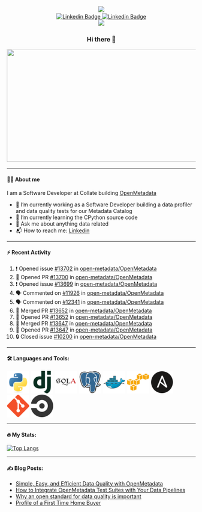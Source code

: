 <div id="header" align="center">
  <img src="https://media.giphy.com/media/5eLDrEaRGHegx2FeF2/giphy.gif" width="100"/>
</div>
<div id="badges" align="center">
  <a href="https://www.linkedin.com/in/teddycrepineau/">
    <img src="https://shields.io/badge/Linkedin-blue?logo=linkedin&logoColor=white&style=for-the-badge" alt="Linkedin Badge"/>
  </a>
  <a href="https://medium.com/@teddycrpineau">
    <img src="https://shields.io/badge/Medium-black?logo=medium&logoColor=white&style=for-the-badge" alt="Linkedin Badge"/>
  </a>
</div>
<div align="center">
  <img src="https://komarev.com/ghpvc/?username=TeddyCr&color=blue&style=flat-square" />
</div>

<h3 align="center">
Hi there 👋
</h3>
<div align="center">
  <img src="https://media.giphy.com/media/L8K62iTDkzGX6/giphy.gif" width="600" height="300"/>
</div>

---

#### :technologist: About me
I am a Software Developer at Collate building <a href="https://open-metadata.org"/>OpenMetadata</a>
- 🔭 I’m currently working as a Software Developer building a data profiler and data quality tests for our Metadata Catalog
- 🐍 I’m currently learning the CPython source code
- 💬 Ask me about anything data related
- 📬 How to reach me: [Linkedin](https://shields.io/badge/Linkedin-blue?logo=linkedin&logoColor=white&style=for-the-badge)

---

#### ⚡️ Recent Activity
<!--START_SECTION:activity-->
1. ❗ Opened issue [#13702](https://github.com/open-metadata/OpenMetadata/issues/13702) in [open-metadata/OpenMetadata](https://github.com/open-metadata/OpenMetadata)
2. 💪 Opened PR [#13700](https://github.com/open-metadata/OpenMetadata/pull/13700) in [open-metadata/OpenMetadata](https://github.com/open-metadata/OpenMetadata)
3. ❗ Opened issue [#13699](https://github.com/open-metadata/OpenMetadata/issues/13699) in [open-metadata/OpenMetadata](https://github.com/open-metadata/OpenMetadata)
4. 🗣 Commented on [#11926](https://github.com/open-metadata/OpenMetadata/issues/11926#issuecomment-1774498348) in [open-metadata/OpenMetadata](https://github.com/open-metadata/OpenMetadata)
5. 🗣 Commented on [#12341](https://github.com/open-metadata/OpenMetadata/issues/12341#issuecomment-1774150904) in [open-metadata/OpenMetadata](https://github.com/open-metadata/OpenMetadata)
6. 🎉 Merged PR [#13652](https://github.com/open-metadata/OpenMetadata/pull/13652) in [open-metadata/OpenMetadata](https://github.com/open-metadata/OpenMetadata)
7. 💪 Opened PR [#13652](https://github.com/open-metadata/OpenMetadata/pull/13652) in [open-metadata/OpenMetadata](https://github.com/open-metadata/OpenMetadata)
8. 🎉 Merged PR [#13647](https://github.com/open-metadata/OpenMetadata/pull/13647) in [open-metadata/OpenMetadata](https://github.com/open-metadata/OpenMetadata)
9. 💪 Opened PR [#13647](https://github.com/open-metadata/OpenMetadata/pull/13647) in [open-metadata/OpenMetadata](https://github.com/open-metadata/OpenMetadata)
10. 🔒 Closed issue [#10200](https://github.com/open-metadata/OpenMetadata/issues/10200) in [open-metadata/OpenMetadata](https://github.com/open-metadata/OpenMetadata)
<!--END_SECTION:activity-->

---

#### :hammer_and_wrench: Languages and Tools:
<div>
   <img src="https://github.com/devicons/devicon/blob/master/icons/python/python-original.svg" width="60" height="60"/>
   <img src="https://github.com/devicons/devicon/blob/master/icons/django/django-plain.svg" width="60" height="60"/>
   <img src="https://github.com/devicons/devicon/blob/master/icons/sqlalchemy/sqlalchemy-original.svg" width="60" height="60"/>
   <img src="https://github.com/devicons/devicon/blob/master/icons/postgresql/postgresql-original.svg" width="60" height="60"/>
   <img src="https://github.com/devicons/devicon/blob/master/icons/docker/docker-original.svg" width="60" height="60"/>
   <img src="https://github.com/devicons/devicon/blob/master/icons/amazonwebservices/amazonwebservices-original.svg" width="60" height="60"/>
   <img src="https://github.com/devicons/devicon/blob/master/icons/ansible/ansible-original.svg" width="60" height="60"/>
   <img src="https://github.com/devicons/devicon/blob/master/icons/git/git-original.svg" width="60" height="60"/>
   <img src="https://github.com/devicons/devicon/blob/master/icons/circleci/circleci-plain.svg" width="60" height="60"/>
</div>

---

#### 🔥 My Stats:
[![Top Langs](https://github-readme-stats.vercel.app/api/top-langs/?username=TeddyCr&layout=compact&hide=javascript,html,css)](https://github.com/anuraghazra/github-readme-stats)

---

#### ✍️ Blog Posts:
<!-- BLOG-POST-LIST:START -->
- [Simple, Easy, and Efficient Data Quality with OpenMetadata](https://blog.open-metadata.org/simple-easy-and-efficient-data-quality-with-openmetadata-1c4e7d329364?source=rss-16e0670af08f------2)
- [How to Integrate OpenMetadata Test Suites with Your Data Pipelines](https://blog.open-metadata.org/how-to-integrate-openmetadata-test-suites-with-your-data-pipelines-d83fb55fa494?source=rss-16e0670af08f------2)
- [Why an open standard for data quality is important](https://blog.open-metadata.org/why-are-we-building-a-data-quality-standard-1753fae87259?source=rss-16e0670af08f------2)
- [Profile of a First Time Home Buyer](https://medium.com/@teddycrpineau/profile-of-a-first-time-home-buyer-f6498b9aacc8?source=rss-16e0670af08f------2)
<!-- BLOG-POST-LIST:END -->
